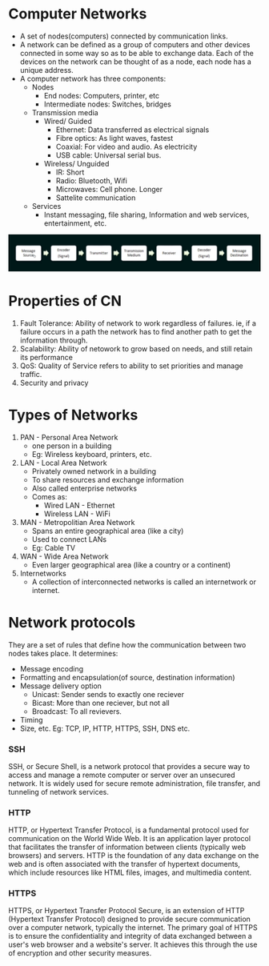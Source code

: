 # Computer Networks
- A set of nodes(computers) connected by communication links.
- A network can be defined as a group of computers and other devices connected in some way so as to be able to exchange data. Each of the devices on the network can be thought of as a node, each node has a unique address.
- A computer network has three components:
    - Nodes
        - End nodes: Computers, printer, etc
        - Intermediate nodes: Switches, bridges
    - Transmission media
        - Wired/ Guided
            - Ethernet: Data transferred as electrical signals
            - Fibre optics: As light waves, fastest
            - Coaxial: For video and audio. As electricity
            - USB cable: Universal serial bus. 
        - Wireless/ Unguided
            - IR: Short
            - Radio: Bluetooth, Wifi
            - Microwaves: Cell phone. Longer
            - Sattelite communication
    - Services
        - Instant messaging, file sharing, Information and web services, entertainment, etc. 

![Alt text](<Screenshot from 2023-11-19 11-33-34.png>)

# Properties of CN
1. Fault Tolerance: Ability of network to work regardless of failures. ie, if a failure occurs in a path the network has to find another path to get the information through.
2. Scalability: Ability of netowork to grow based on needs, and still retain its performance
2. QoS: Quality of Service refers to ability to set priorities and manage traffic.
3. Security and privacy
  
# Types of Networks
1. PAN - Personal Area Network
   - one person in a building
   - Eg: Wireless keyboard, printers, etc.
2. LAN - Local Area Network
   - Privately owned network in a building
   - To share resources and exchange information
   - Also called enterprise networks
   - Comes as:
     - Wired LAN - Ethernet
     - Wireless LAN - WiFi
3. MAN - Metropolitian Area Network
   - Spans an entire geographical area (like a city)
   - Used to connect LANs
   - Eg: Cable TV
4. WAN - Wide Area Network
   - Even larger geographical area (like a country or a continent)
5. Internetworks
   - A collection of interconnected networks is called an internetwork or internet.

# Network protocols
They are a set of rules that define how the communication between two nodes takes place.
It determines:
 - Message encoding
 - Formatting and encapsulation(of source, destination information)
 - Message delivery option
   - Unicast: Sender sends to exactly one reciever
   - Bicast: More than one reciever, but not all
   - Broadcast: To all revievers.
 - Timing
 - Size, etc.
Eg: TCP, IP, HTTP, HTTPS, SSH, DNS etc.

### SSH
SSH, or Secure Shell, is a network protocol that provides a secure way to access and manage a remote computer or server over an unsecured network. It is widely used for secure remote administration, file transfer, and tunneling of network services.

### HTTP
HTTP, or Hypertext Transfer Protocol, is a fundamental protocol used for communication on the World Wide Web. It is an application layer protocol that facilitates the transfer of information between clients (typically web browsers) and servers. HTTP is the foundation of any data exchange on the web and is often associated with the transfer of hypertext documents, which include resources like HTML files, images, and multimedia content.

### HTTPS
HTTPS, or Hypertext Transfer Protocol Secure, is an extension of HTTP (Hypertext Transfer Protocol) designed to provide secure communication over a computer network, typically the internet. The primary goal of HTTPS is to ensure the confidentiality and integrity of data exchanged between a user's web browser and a website's server. It achieves this through the use of encryption and other security measures.